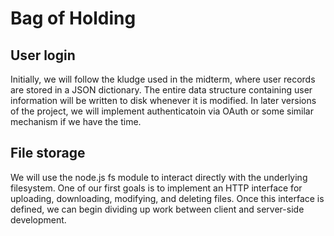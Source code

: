 Bag of Holding
==============

User login
----------
Initially, we will follow the kludge used in the midterm, where user records are stored in a JSON dictionary.  The entire data structure containing user information will be written to disk whenever it is modified. In later versions of the project, we will implement authenticatoin via OAuth or some similar mechanism if we have the time.

File storage
------------
We will use the node.js fs module to interact directly with the underlying filesystem. One of our first goals is to implement an HTTP interface for uploading, downloading, modifying, and deleting files. Once this interface is defined, we can begin dividing up work between client and server-side development. 
